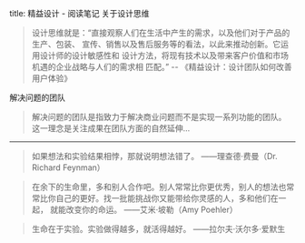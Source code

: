 title: 精益设计 - 阅读笔记
关于设计思维
> 设计思维就是：“直接观察人们在生活中产生的需求，以及他们对于产品的生产、包装、 宣传、销售以及售后服务等的看法，以此来推动创新。它运用设计师的设计敏感性和 设计方法，将现有技术以及带来客户价值和市场机遇的企业战略与人们的需求相 匹配。”
> -- 《精益设计：设计团队如何改善用户体验》

解决问题的团队
> 解决问题的团队是指致力于解决商业问题而不是实现一系列功能的团队。 这一理念是关注成果在团队方面的自然延伸...

- - - - -

> 如果想法和实验结果相悖，那就说明想法错了。 ——理查德·费曼（Dr. Richard Feynman）

> 在余下的生命里，多和别人合作吧。别人常常比你更优秀，别人的想法也常 常比你自己的更好。找一批能挑战你又能带给你灵感的人，多和他们在一起， 就能改变你的命运。 ——艾米·坡勒（Amy Poehler）

> 生命在于实验。实验做得越多，就活得越好。 ——拉尔夫·沃尔多·爱默生
